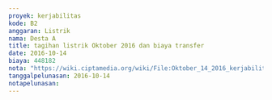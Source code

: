 ```yaml
---
proyek: kerjabilitas
kode: B2
anggaran: Listrik
nama: Desta A
title: tagihan listrik Oktober 2016 dan biaya transfer
date: 2016-10-14
biaya: 448182
nota: "https://wiki.ciptamedia.org/wiki/File:Oktober_14_2016_kerjabilitas_B2_tagihan_listrik_desta.jpg"
tanggalpelunasan: 2016-10-14
notapelunasan:
---
```

